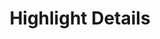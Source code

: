 ---
layout: proto/highlights-details
categories: [prototype, highlights-details]
title: Highlight Details
type: [sub-nav-item, prototype]
permalink: /prototype/highlights-details/
description: Highlights Details
highlight-title: Highlight Title
intro-text: Lorem ipsum dolor sit amet, consectetur adipiscing elit, sed do eiusmod tempor incididunt ut labore et dolore magna aliqua.
post-date: June 12, 2022
caption: Duis aute irure dolor in reprehenderit <br>in voluptate velit esse cillum dolore eu <br>fugiat nulla pariatur.
---